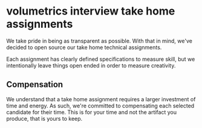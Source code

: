 # volumetrics interview take home assignments

We take pride in being as transparent as possible. With that in mind, we've decided to open source our take home technical assignments.

Each assignment has clearly defined specifications to measure skill, but we intentionally leave things open ended in order to measure creativity.

## Compensation

We understand that a take home assignment requires a larger investment of time and energy. As such, we're committed to compensating each selected candidate for their time. This is for your time and not the artifact you produce, that is yours to keep.
